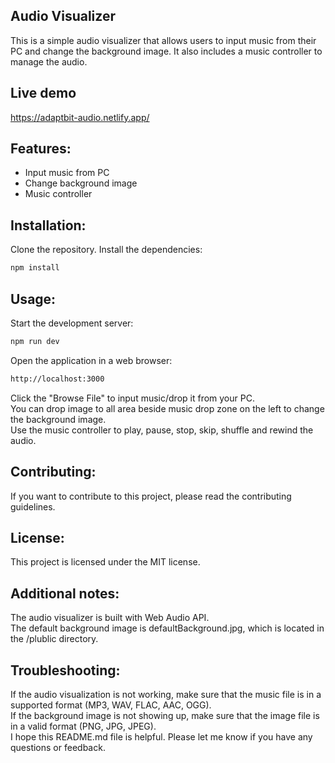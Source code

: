## Audio Visualizer

This is a simple audio visualizer that allows users to input music from their PC and change the background image. It also includes a music controller to manage the audio.

## Live demo
https://adaptbit-audio.netlify.app/

## Features:

- Input music from PC
- Change background image
- Music controller
##  Installation:

Clone the repository.
Install the dependencies:
```bash  
npm install
```
## Usage:

Start the development server:
```bash
npm run dev
```
Open the application in a web browser:
```bash
http://localhost:3000
```
Click the "Browse File" to input music/drop it from your PC.  
You can drop image to all area beside music drop zone on the left to change the background image.  
Use the music controller to play, pause, stop, skip, shuffle and rewind the audio.

## Contributing:

If you want to contribute to this project, please read the contributing guidelines.

## License:

This project is licensed under the MIT license.

## Additional notes:

The audio visualizer is built with Web Audio API.  
The default background image is defaultBackground.jpg, which is located in the /plublic directory.  

## Troubleshooting:

If the audio visualization is not working, make sure that the music file is in a supported format (MP3, WAV, FLAC, AAC, OGG).  
If the background image is not showing up, make sure that the image file is in a valid format (PNG, JPG, JPEG).  
I hope this README.md file is helpful. Please let me know if you have any questions or feedback.
